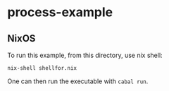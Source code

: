 # process-example

## NixOS

To run this example, from this directory, use nix shell: 
```
nix-shell shellfor.nix
```

One can then run the executable with `cabal run`.

